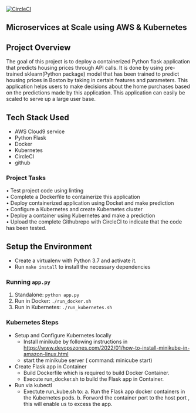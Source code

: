 [![CircleCI](https://circleci.com/gh/pramation/project-ml-microservice-kubernetes.svg?style=svg)](https://circleci.com/gh/pramation/project-ml-microservice-kubernetes)

## Microservices at Scale using AWS & Kubernetes

## Project Overview

  The goal of this project is to deploy a containerized Python flask application that predicts housing prices through API calls. It is done by using pre-trained sklearn(Python package) model that has been trained to predict housing prices in Boston by taking in certain features and parameters.
  This application helps users to make decisions about the home purchases based on the predictions made by this application. This application can easily be scaled to serve up a large user base.
  
## Tech Stack Used
  - AWS Cloud9 service 
  - Python Flask 
  - Docker 
  - Kubernetes
  - CircleCI
  - github

### Project Tasks

•	Test project code using linting </br>
•	Complete a Dockerfile to containerize this application</br>
•	Deploy containerized application using Docket and make prediction</br>
•	Configure a Kubernetes and create Kubernetes cluster</br>
•	Deploy a container using Kubernetes and make a prediction</br>
•	Upload the complete Githubrepo with CircleCI to indicate that the code has been tested.</br>

## Setup the Environment

* Create a virtualenv with Python 3.7 and activate it.
* Run `make install` to install the necessary dependencies

### Running `app.py`

1. Standalone:  `python app.py`
2. Run in Docker:  `./run_docker.sh`
3. Run in Kubernetes:  `./run_kubernetes.sh`

### Kubernetes Steps
* Setup and Configure Kubernetes locally
    - Install minikube by following instructions in https://www.devopszones.com/2022/01/how-to-install-minikube-in-amazon-linux.html
    - start the minikube server ( command: minicube start)
* Create Flask app in Container
   - Build Dockerfile which is required to build Docker Container.
   - Execute run_docker.sh to build  the Flask app in Container.
* Run via kubectl
   - Exectute run_kube.sh to:
       a. Run the Flask app docker containers in the Kubernetes pods.
       b. Forword the container port to the host port , this will enable us to excess the app.


